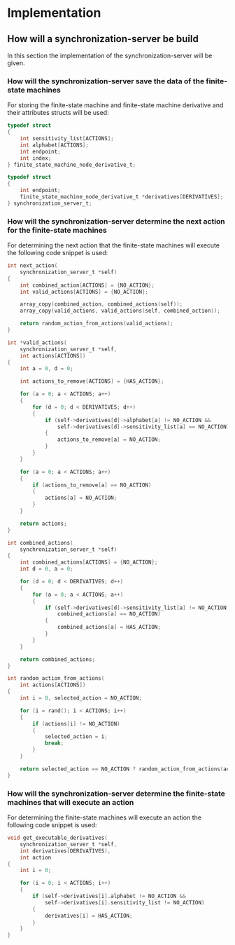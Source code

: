 # Implementation

## How will a synchronization-server be build

In this section the implementation of the synchronization-server will be given.

### How will the synchronization-server save the data of the finite-state machines

For storing the finite-state machine and finite-state machine derivative and their attributes structs will be used:

``` C
typedef struct
{
    int sensitivity_list[ACTIONS];
    int alphabet[ACTIONS];
    int endpoint;
    int index;
} finite_state_machine_node_derivative_t;

typedef struct
{
    int endpoint;
    finite_state_machine_node_derivative_t *derivatives[DERIVATIVES];
} synchronization_server_t;
```

### How will the synchronization-server determine the next action for the finite-state machines

For determining the next action that the finite-state machines will execute the following code snippet is used:

``` C
int next_action(
    synchronization_server_t *self)
{
    int combined_action[ACTIONS] = {NO_ACTION};
    int valid_actions[ACTIONS] = {NO_ACTION};

    array_copy(combined_action, combined_actions(self));
    array_copy(valid_actions, valid_actions(self, combined_action));

    return random_action_from_actions(valid_actions);
}

int *valid_actions(
    synchronization_server_t *self,
    int actions[ACTIONS])
{
    int a = 0, d = 0;

    int actions_to_remove[ACTIONS] = {HAS_ACTION};

    for (a = 0; a < ACTIONS; a++)
    {
        for (d = 0; d < DERIVATIVES; d++)
        {
            if (self->derivatives[d]->alphabet[a] != NO_ACTION &&
                self->derivatives[d]->sensitivity_list[a] == NO_ACTION)
            {
                actions_to_remove[a] = NO_ACTION;
            }
        }
    }

    for (a = 0; a < ACTIONS; a++)
    {
        if (actions_to_remove[a] == NO_ACTION)
        {
            actions[a] = NO_ACTION;
        }
    }

    return actions;
}

int combined_actions(
    synchronization_server_t *self)
{
    int combined_actions[ACTIONS] = {NO_ACTION};
    int d = 0, a = 0;

    for (d = 0; d < DERIVATIVES; d++)
    {
        for (a = 0; a < ACTIONS; a++)
        {
            if (self->derivatives[d]->sensitivity_list[a] != NO_ACTION &&
                combined_actions[a] == NO_ACTION)
            {
                combined_actions[a] = HAS_ACTION;
            }
        }
    }

    return combined_actions;
}

int random_action_from_actions(
    int actions[ACTIONS])
{
    int i = 0, selected_action = NO_ACTION;

    for (i = rand(); i < ACTIONS; i++)
    {
        if (actions[i] != NO_ACTION)
        {
            selected_action = i;
            break;
        }
    }

    return selected_action == NO_ACTION ? random_action_from_actions(actions) : selected_action;
}
```

### How will the synchronization-server determine the finite-state machines that will execute an action

For determining the finite-state machines will execute an action the following code snippet is used:

``` C
void get_executable_derivatives(
    synchronization_server_t *self,
    int derivatives[DERIVATIVES),
    int action
{
    int i = 0;

    for (i = 0; i < ACTIONS; i++)
    {
        if (self->derivatives[i].alphabet != NO_ACTION &&
            self->derivatives[i].sensitivity_list != NO_ACTION)
        {
            derivatives[i] = HAS_ACTION;
        }
    }
}
```